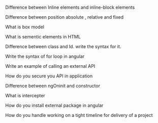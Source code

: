 Difference between Inline elements and inline-block elements

Difference between position absolute , relative and fixed

What is box model

What is sementic elements in HTML

Difference between class and Id. write the syntax for it.

Write the syntax of for loop in angular

Write an example of calling an external API

How do you secure you API in application

Difference between ngOninit and constructor

What is intercepter 

How do you install external package in angular

How do you handle working on a tight timeline for delivery of a project

